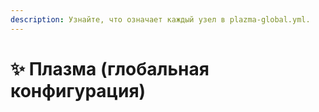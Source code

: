 ```yaml
---
description: Узнайте, что означает каждый узел в plazma-global.yml.
---
```


# ✨ Плазма (глобальная конфигурация)
